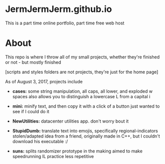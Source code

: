 # JermJermJerm.github.io
This is a part time online portfolio, part time free web host



# About
This repo is where I throw all of my small projects, whether they're finished or not - but mostly finished

[scripts and styles folders are not projects, they're just for the home page]

As of August 3, 2017, projects include

* **cases:** some string manipulation, all caps, all lower, and exploded w spaces
also allows you to distinguish a lowercase L from a capital i

* **mini:** minify text, and then copy it with a click of a button
just wanted to see if I could do it

* **NewUtilities:** datacenter utilities app. don't worry bout it

* **StupidDumb:** translate text into emojis, specifically regional-indicators
stolen/adapted idea from a friend, originally made in C++, but I couldn't download his executable :/

* **suns:** splits randomizer prototype in the making
aimed to make speedrunning IL practice less repetitive